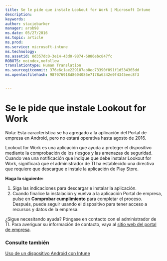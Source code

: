 ```yaml
---
title: Se le pide que instale Lookout for Work | Microsoft Intune
description: 
keywords: 
author: staciebarker
manager: arob98
ms.date: 05/27/2016
ms.topic: article
ms.prod: 
ms.service: microsoft-intune
ms.technology: 
ms.assetid: 0d357dc0-3e14-43d0-9874-6886ebc847fc
ROBOTS: noindex,nofollow
translationtype: Human Translation
ms.sourcegitcommit: 376e6c1ae229187ab8ec73390f091f1d534365dd
ms.openlocfilehash: 987076918d8604086e7178a6342e0f4345eec8f3


---
```


# Se le pide que instale Lookout for Work
Nota: Esta característica se ha agregado a la aplicación del Portal de empresa en Android, pero no estará operativa hasta agosto de 2016. 

Lookout for Work es una aplicación que ayuda a proteger el dispositivo mediante la comprobación de los riesgos y las amenazas de seguridad. Cuando vea una notificación que indique que debe instalar Lookout for Work, significará que el administrador de TI ha establecido una directiva que requiere que descargue e instale la aplicación de Play Store.

**Haga lo siguiente:**

1.  Siga las indicaciones para descargar e instalar la aplicación. 
2.  Cuando finalice la instalación y vuelva a la aplicación Portal de empresa, pulse en **Comprobar cumplimiento** para completar el proceso. Después, puede seguir usando el dispositivo para tener acceso a recursos y datos de la empresa.

¿Sigue necesitando ayuda? Póngase en contacto con el administrador de TI. Para averiguar su información de contacto, vaya al [sitio web del portal de empresa](http://portal.manage.microsoft.com).

### Consulte también
[Uso de un dispositivo Android con Intune](using-your-android-device-with-intune.md)



<!--HONumber=Jul16_HO3-->


